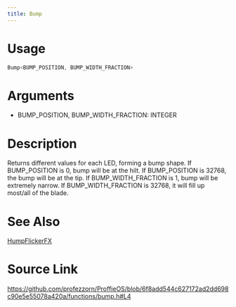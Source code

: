 ```yaml
---
title: Bump
---
```


# Usage
```cpp
Bump<BUMP_POSITION, BUMP_WIDTH_FRACTION>
```

# Arguments
 * BUMP_POSITION, BUMP_WIDTH_FRACTION: INTEGER

# Description
Returns different values for each LED, forming a bump shape.
If BUMP_POSITION is 0, bump will be at the hilt.
If BUMP_POSITION is 32768, the bump will be at the tip.
If BUMP_WIDTH_FRACTION is 1, bump will be extremely narrow.
If BUMP_WIDTH_FRACTION is 32768, it will fill up most/all of the blade.

# See Also
[HumpFlickerFX](/config/functions/HumpFlickerFX.html)

# Source Link
https://github.com/profezzorn/ProffieOS/blob/6f8add544c627172ad2dd698c90e5e55078a420a/functions/bump.h#L4
